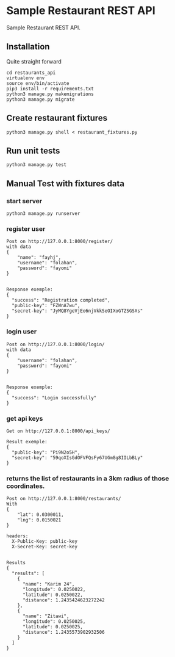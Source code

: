 # Sample Restaurant REST API 

Sample Restaurant REST API.

## Installation
Quite straight forward
```
cd restaurants_api
virtualenv env
source env/bin/activate
pip3 install -r requirements.txt
python3 manage.py makemigrations
python3 manage.py migrate
```

## Create restaurant fixtures
```
python3 manage.py shell < restaurant_fixtures.py
```

## Run unit tests
```
python3 manage.py test
```

## Manual Test with fixtures data
### start server
```
python3 manage.py runserver
```

### register user
```
Post on http://127.0.0.1:8000/register/
with data
{
	"name": "fayhj",
	"username": "folahan",
	"password": "fayomi"
}


Response exemple:
{
  "success": "Registration completed",
  "public-key": "FZWnA7wu",
  "secret-key": "JyMQ8YgeVjEo6njVkkSeOIXoGTZSGSXs"
}
```

### login user
```
Post on http://127.0.0.1:8000/login/
with data
{
	"username": "folahan",
	"password": "fayomi"
}


Response exemple:
{
  "success": "Login successfully"
}
```

### get api keys
```
Get on http://127.0.0.1:8000/api_keys/

Result exemple:
{
  "public-key": "Pi9N2o5H",
  "secret-key": "59qoXIsGdOFVFQsFy67UGm8g8IILbBLy"
}
```

### returns the list of restaurants in a 3km radius of those coordinates.
```
Post on http://127.0.0.1:8000/restaurants/ 
With
{
	"lat": 0.0300011,
	"lng": 0.0150021
}

headers:
  X-Public-Key: public-key
  X-Secret-Key: secret-key


Results
{
  "results": [
    {
      "name": "Karim 24",
      "longitude": 0.0250022,
      "latitude": 0.0250022,
      "distance": 1.2435424623272242
    },
    {
      "name": "Zitawi",
      "longitude": 0.0250025,
      "latitude": 0.0250025,
      "distance": 1.2435573902932506
    }
  ]
}
```
